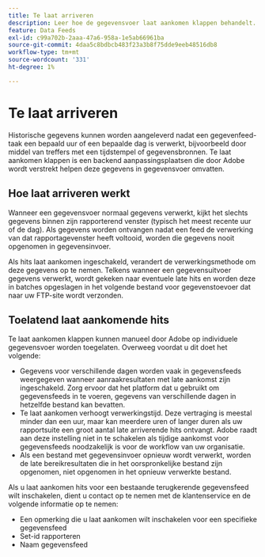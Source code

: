 ```yaml
---
title: Te laat arriveren
description: Leer hoe de gegevensvoer laat aankomen klappen behandelt.
feature: Data Feeds
exl-id: c99a702b-2aaa-47a6-958a-1e5ab66961ba
source-git-commit: 4daa5c8bdbcb483f23a3b8f75dde9eeb48516db8
workflow-type: tm+mt
source-wordcount: '331'
ht-degree: 1%

---
```


# Te laat arriveren

Historische gegevens kunnen worden aangeleverd nadat een gegevenfeed-taak een bepaald uur of een bepaalde dag is verwerkt, bijvoorbeeld door middel van treffers met een tijdstempel of gegevensbronnen. Te laat aankomen klappen is een backend aanpassingsplaatsen die door Adobe wordt verstrekt helpen deze gegevens in gegevensvoer omvatten.

## Hoe laat arriveren werkt

Wanneer een gegevensvoer normaal gegevens verwerkt, kijkt het slechts gegevens binnen zijn rapporterend venster (typisch het meest recente uur of de dag). Als gegevens worden ontvangen nadat een feed de verwerking van dat rapportagevenster heeft voltooid, worden die gegevens nooit opgenomen in gegevensinvoer.

Als hits laat aankomen ingeschakeld, verandert de verwerkingsmethode om deze gegevens op te nemen. Telkens wanneer een gegevensuitvoer gegevens verwerkt, wordt gekeken naar eventuele late hits en worden deze in batches opgeslagen in het volgende bestand voor gegevenstoevoer dat naar uw FTP-site wordt verzonden.

## Toelatend laat aankomende hits

Te laat aankomen klappen kunnen manueel door Adobe op individuele gegevensvoer worden toegelaten. Overweeg voordat u dit doet het volgende:

* Gegevens voor verschillende dagen worden vaak in gegevensfeeds weergegeven wanneer aanraakresultaten met late aankomst zijn ingeschakeld. Zorg ervoor dat het platform dat u gebruikt om gegevensfeeds in te voeren, gegevens van verschillende dagen in hetzelfde bestand kan bevatten.
* Te laat aankomen verhoogt verwerkingstijd. Deze vertraging is meestal minder dan een uur, maar kan meerdere uren of langer duren als uw rapportsuite een groot aantal late arriverende hits ontvangt. Adobe raadt aan deze instelling niet in te schakelen als tijdige aankomst voor gegevensfeeds noodzakelijk is voor de workflow van uw organisatie.
* Als een bestand met gegevensinvoer opnieuw wordt verwerkt, worden de late bereikresultaten die in het oorspronkelijke bestand zijn opgenomen, niet opgenomen in het opnieuw verwerkte bestand.

Als u laat aankomen hits voor een bestaande terugkerende gegevensfeed wilt inschakelen, dient u contact op te nemen met de klantenservice en de volgende informatie op te nemen:

* Een opmerking die u laat aankomen wilt inschakelen voor een specifieke gegevensfeed
* Set-id rapporteren
* Naam gegevensfeed
